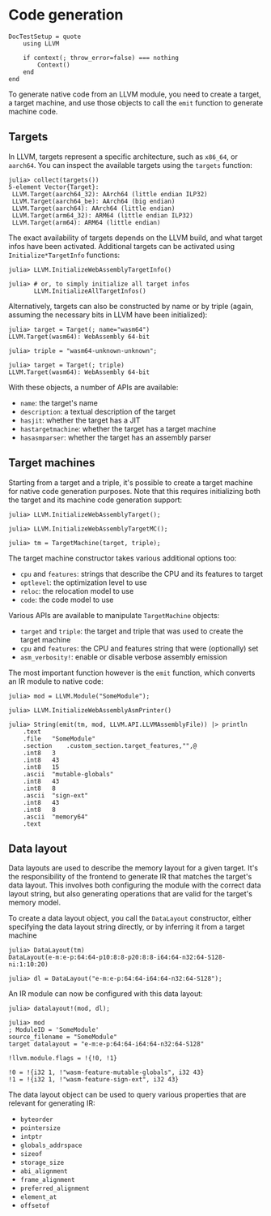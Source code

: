 # Code generation

```@meta
DocTestSetup = quote
    using LLVM

    if context(; throw_error=false) === nothing
        Context()
    end
end
```

To generate native code from an LLVM module, you need to create a target, a target machine,
and use those objects to call the `emit` function to generate machine code.


## Targets

In LLVM, targets represent a specific architecture, such as `x86_64`, or `aarch64`. You
can inspect the available targets using the `targets` function:

```julia-repl
julia> collect(targets())
5-element Vector{Target}:
 LLVM.Target(aarch64_32): AArch64 (little endian ILP32)
 LLVM.Target(aarch64_be): AArch64 (big endian)
 LLVM.Target(aarch64): AArch64 (little endian)
 LLVM.Target(arm64_32): ARM64 (little endian ILP32)
 LLVM.Target(arm64): ARM64 (little endian)
```

The exact availability of targets depends on the LLVM build, and what target infos have been
activated. Additional targets can be activated using `Initialize*TargetInfo` functions:

```jldoctest
julia> LLVM.InitializeWebAssemblyTargetInfo()

julia> # or, to simply initialize all target infos
       LLVM.InitializeAllTargetInfos()
```

Alternatively, targets can also be constructed by name or by triple (again, assuming the
necessary bits in LLVM have been initialized):

```jldoctest target
julia> target = Target(; name="wasm64")
LLVM.Target(wasm64): WebAssembly 64-bit

julia> triple = "wasm64-unknown-unknown";

julia> target = Target(; triple)
LLVM.Target(wasm64): WebAssembly 64-bit
```

With these objects, a number of APIs are available:

- `name`: the target's name
- `description`: a textual description of the target
- `hasjit`: whether the target has a JIT
- `hastargetmachine`: whether the target has a target machine
- `hasasmparser`: whether the target has an assembly parser


## Target machines

Starting from a target and a triple, it's possible to create a target machine for native
code generation purposes. Note that this requires initializing both the target and its
machine code generation support:

```jldoctest target
julia> LLVM.InitializeWebAssemblyTarget();

julia> LLVM.InitializeWebAssemblyTargetMC();

julia> tm = TargetMachine(target, triple);
```

The target machine constructor takes various additional options too:

- `cpu` and `features`: strings that describe the CPU and its features to target
- `optlevel`: the optimization level to use
- `reloc`: the relocation model to use
- `code`: the code model to use

Various APIs are available to manipulate `TargetMachine` objects:

- `target` and `triple`: the target and triple that was used to create the target machine
- `cpu` and `features`: the CPU and features string that were (optionally) set
- `asm_verbosity!`: enable or disable verbose assembly emission

The most important function however is the `emit` function, which converts an IR module to
native code:

```jldoctest target
julia> mod = LLVM.Module("SomeModule");

julia> LLVM.InitializeWebAssemblyAsmPrinter()

julia> String(emit(tm, mod, LLVM.API.LLVMAssemblyFile)) |> println
	.text
	.file	"SomeModule"
	.section	.custom_section.target_features,"",@
	.int8	3
	.int8	43
	.int8	15
	.ascii	"mutable-globals"
	.int8	43
	.int8	8
	.ascii	"sign-ext"
	.int8	43
	.int8	8
	.ascii	"memory64"
	.text
```


## Data layout

Data layouts are used to describe the memory layout for a given target. It's the
responsibility of the frontend to generate IR that matches the target's data layout. This
involves both configuring the module with the correct data layout string, but also
generating operations that are valid for the target's memory model.

To create a data layout object, you call the `DataLayout` constructor, either specifying
the data layout string directly, or by inferring it from a target machine

```jldoctest target
julia> DataLayout(tm)
DataLayout(e-m:e-p:64:64-p10:8:8-p20:8:8-i64:64-n32:64-S128-ni:1:10:20)

julia> dl = DataLayout("e-m:e-p:64:64-i64:64-n32:64-S128");
```

An IR module can now be configured with this data layout:

```jldoctest target
julia> datalayout!(mod, dl);

julia> mod
; ModuleID = 'SomeModule'
source_filename = "SomeModule"
target datalayout = "e-m:e-p:64:64-i64:64-n32:64-S128"

!llvm.module.flags = !{!0, !1}

!0 = !{i32 1, !"wasm-feature-mutable-globals", i32 43}
!1 = !{i32 1, !"wasm-feature-sign-ext", i32 43}
```

The data layout object can be used to query various properties that are relevant for
generating IR:

- `byteorder`
- `pointersize`
- `intptr`
- `globals_addrspace`
- `sizeof`
- `storage_size`
- `abi_alignment`
- `frame_alignment`
- `preferred_alignment`
- `element_at`
- `offsetof`
